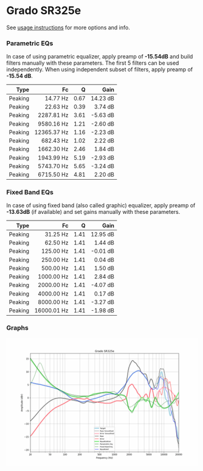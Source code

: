 # Grado SR325e
See [usage instructions](https://github.com/jaakkopasanen/AutoEq#usage) for more options and info.

### Parametric EQs
In case of using parametric equalizer, apply preamp of **-15.54dB** and build filters manually
with these parameters. The first 5 filters can be used independently.
When using independent subset of filters, apply preamp of **-15.54 dB**.

| Type    | Fc          |    Q | Gain     |
|--------:|------------:|-----:|---------:|
| Peaking | 14.77 Hz    | 0.67 | 14.23 dB |
| Peaking | 22.63 Hz    | 0.39 | 3.74 dB  |
| Peaking | 2287.81 Hz  | 3.61 | -5.63 dB |
| Peaking | 9580.16 Hz  | 1.21 | -2.60 dB |
| Peaking | 12365.37 Hz | 1.16 | -2.23 dB |
| Peaking | 682.43 Hz   | 1.02 | 2.22 dB  |
| Peaking | 1662.30 Hz  | 2.46 | 1.84 dB  |
| Peaking | 1943.99 Hz  | 5.19 | -2.93 dB |
| Peaking | 5743.70 Hz  | 5.65 | -3.24 dB |
| Peaking | 6715.50 Hz  | 4.81 | 2.20 dB  |

### Fixed Band EQs
In case of using fixed band (also called graphic) equalizer, apply preamp of **-13.63dB**
(if available) and set gains manually with these parameters.

| Type    | Fc          |    Q | Gain     |
|--------:|------------:|-----:|---------:|
| Peaking | 31.25 Hz    | 1.41 | 12.95 dB |
| Peaking | 62.50 Hz    | 1.41 | 1.44 dB  |
| Peaking | 125.00 Hz   | 1.41 | -0.01 dB |
| Peaking | 250.00 Hz   | 1.41 | 0.04 dB  |
| Peaking | 500.00 Hz   | 1.41 | 1.50 dB  |
| Peaking | 1000.00 Hz  | 1.41 | 2.84 dB  |
| Peaking | 2000.00 Hz  | 1.41 | -4.07 dB |
| Peaking | 4000.00 Hz  | 1.41 | 0.17 dB  |
| Peaking | 8000.00 Hz  | 1.41 | -3.27 dB |
| Peaking | 16000.01 Hz | 1.41 | -1.98 dB |

### Graphs
![](./Grado%20SR325e.png)